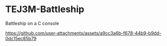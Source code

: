 # TEJ3M-Battleship

Battleship on a C console  

https://github.com/user-attachments/assets/a9cc3a6b-f678-44b9-b9dd-0dc15ec85b79

